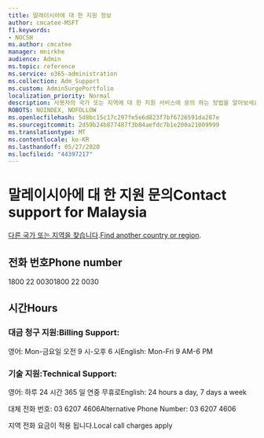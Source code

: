 ```yaml
---
title: 말레이시아에 대 한 지원 정보
author: cmcatee-MSFT
f1.keywords:
- NOCSH
ms.author: cmcatee
manager: mnirkhe
audience: Admin
ms.topic: reference
ms.service: o365-administration
ms.collection: Adm_Support
ms.custom: AdminSurgePortfolio
localization_priority: Normal
description: 사용자의 국가 또는 지역에 대 한 지원 서비스에 문의 하는 방법을 알아보세요.
ROBOTS: NOINDEX, NOFOLLOW
ms.openlocfilehash: 5d8bc15c17c297fe5e6d823f7bf6726591da287e
ms.sourcegitcommit: 2d59b24b877487f3b84aefdc7b1e200a21009999
ms.translationtype: MT
ms.contentlocale: ko-KR
ms.lasthandoff: 05/27/2020
ms.locfileid: "44397217"
---
```

# <a name="contact-support-for-malaysia"></a><span data-ttu-id="12e76-103">말레이시아에 대 한 지원 문의</span><span class="sxs-lookup"><span data-stu-id="12e76-103">Contact support for Malaysia</span></span>

<span data-ttu-id="12e76-104">[다른 국가 또는 지역을 찾습니다](../contact-support-for-business-products.md).</span><span class="sxs-lookup"><span data-stu-id="12e76-104">[Find another country or region](../contact-support-for-business-products.md).</span></span>

## <a name="phone-number"></a><span data-ttu-id="12e76-105">전화 번호</span><span class="sxs-lookup"><span data-stu-id="12e76-105">Phone number</span></span>
<span data-ttu-id="12e76-106">1800 22 0030</span><span class="sxs-lookup"><span data-stu-id="12e76-106">1800 22 0030</span></span>

## <a name="hours"></a><span data-ttu-id="12e76-107">시간</span><span class="sxs-lookup"><span data-stu-id="12e76-107">Hours</span></span>
### <a name="billing-support"></a><span data-ttu-id="12e76-108">대금 청구 지원:</span><span class="sxs-lookup"><span data-stu-id="12e76-108">Billing Support:</span></span>

<span data-ttu-id="12e76-109">영어: Mon-금요일 오전 9 시-오후 6 시</span><span class="sxs-lookup"><span data-stu-id="12e76-109">English: Mon-Fri 9 AM-6 PM</span></span>

### <a name="technical-support"></a><span data-ttu-id="12e76-110">기술 지원:</span><span class="sxs-lookup"><span data-stu-id="12e76-110">Technical Support:</span></span>

<span data-ttu-id="12e76-111">영어: 하루 24 시간 365 일 연중 무휴로</span><span class="sxs-lookup"><span data-stu-id="12e76-111">English: 24 hours a day, 7 days a week</span></span>

<span data-ttu-id="12e76-112">대체 전화 번호: 03 6207 4606</span><span class="sxs-lookup"><span data-stu-id="12e76-112">Alternative Phone Number: 03 6207 4606</span></span>

<span data-ttu-id="12e76-113">지역 전화 요금이 적용 됩니다.</span><span class="sxs-lookup"><span data-stu-id="12e76-113">Local call charges apply</span></span>

